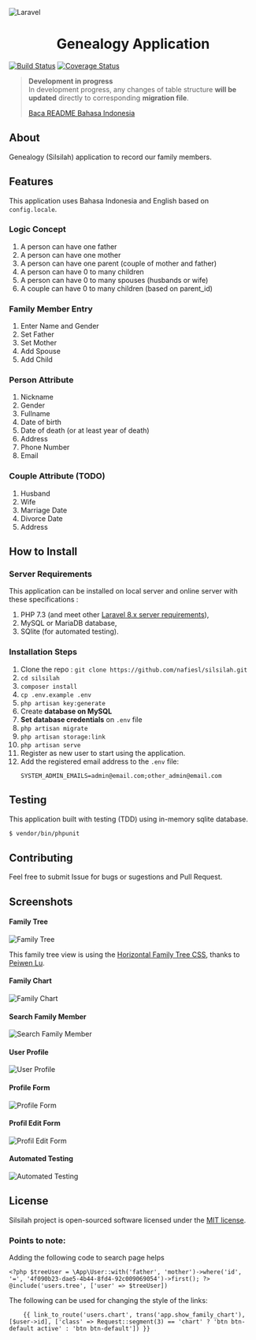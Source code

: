 ![Laravel](https://laravel.com/assets/img/components/logo-laravel.svg)

<h1 align="center">Genealogy Application</h1>

[![Build Status](https://travis-ci.org/nafiesl/silsilah.svg?branch=master)](https://travis-ci.org/nafiesl/silsilah)
[![Coverage Status](https://coveralls.io/repos/github/nafiesl/silsilah/badge.svg?branch=master)](https://coveralls.io/github/nafiesl/silsilah?branch=master)

> **Development in progress**  
> In development progress, any changes of table structure **will be updated** directly to corresponding **migration file**.
>
> [Baca README Bahasa Indonesia](readme.id.md)

## About
Genealogy (Silsilah) application to record our family members.

## Features
This application uses Bahasa Indonesia and English based on `config.locale`.

### Logic Concept
1. A person can have one father
2. A person can have one mother
3. A person can have one parent (couple of mother and father)
4. A person can have 0 to many children
5. A person can have 0 to many spouses (husbands or wife)
6. A couple can have 0 to many children (based on parent_id)

### Family Member Entry
1. Enter Name and Gender
2. Set Father
3. Set Mother
4. Add Spouse
5. Add Child

### Person Attribute
1. Nickname
2. Gender
3. Fullname
4. Date of birth
5. Date of death (or at least year of death)
6. Address
7. Phone Number
8. Email

### Couple Attribute (TODO)
1. Husband
2. Wife
3. Marriage Date
4. Divorce Date
5. Address

## How to Install

### Server Requirements

This application can be installed on local server and online server with these specifications :

1. PHP 7.3 (and meet other [Laravel 8.x server requirements](https://laravel.com/docs/8.x/deployment#server-requirements)),
2. MySQL or MariaDB database,
3. SQlite (for automated testing).

### Installation Steps

1. Clone the repo : `git clone https://github.com/nafiesl/silsilah.git`
2. `cd silsilah`
3. `composer install`
4. `cp .env.example .env`
5. `php artisan key:generate`
6. Create **database on MySQL**
7. **Set database credentials** on `.env` file
8. `php artisan migrate`
9. `php artisan storage:link`
10. `php artisan serve`
11. Register as new user to start using the application.
12. Add the registered email address to the `.env` file:
    ```
    SYSTEM_ADMIN_EMAILS=admin@email.com;other_admin@email.com
    ```

## Testing
This application built with testing (TDD) using in-memory sqlite database.
```bash
$ vendor/bin/phpunit
```

## Contributing
Feel free to submit Issue for bugs or sugestions and Pull Request.

## Screenshots

#### Family Tree
![Family Tree](public/images/02-pohon-keluarga.jpg "Family Tree")

This family tree view is using the [Horizontal Family Tree CSS](https://codepen.io/P233/pen/Kzbsi), thanks to [Peiwen Lu](https://codepen.io/P233/pen/Kzbsi).

#### Family Chart
![Family Chart](public/images/03-bagan-keluarga.jpg "Family Chart")

#### Search Family Member
![Search Family Member](public/images/01-cari-keluarga.jpg "Search Family Member")

#### User Profile
![User Profile](public/images/04-profil.jpg "User Profile")

#### Profile Form
![Profile Form](public/images/05-form-profil.jpg "Profile Form")

#### Profil Edit Form
![Profil Edit Form](public/images/06-edit-profil.jpg "Profil Edit Form")

#### Automated Testing
![Automated Testing](public/images/07-automated-testing.jpg "Automated Testing")

## License

Silsilah project is open-sourced software licensed under the [MIT license](LICENSE).


### Points to note:

Adding the following code to search page helps

```
<?php $treeUser = \App\User::with('father', 'mother')->where('id', '=', '4f090b23-dae5-4b44-8fd4-92c009069054')->first(); ?>
@include('users.tree', ['user' => $treeUser])
```

The following can be used for changing the style of the links:

```
    {{ link_to_route('users.chart', trans('app.show_family_chart'), [$user->id], ['class' => Request::segment(3) == 'chart' ? 'btn btn-default active' : 'btn btn-default']) }}
```